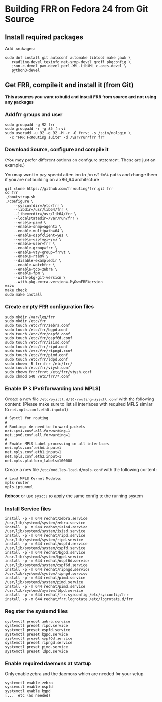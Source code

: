 Building FRR on Fedora 24 from Git Source
=========================================

Install required packages
-------------------------

Add packages:

    sudo dnf install git autoconf automake libtool make gawk \
       readline-devel texinfo net-snmp-devel groff pkgconfig \
       json-c-devel pam-devel perl-XML-LibXML c-ares-devel \
       python3-devel

Get FRR, compile it and install it (from Git)
---------------------------------------------

**This assumes you want to build and install FRR from source and not 
using any packages**

### Add frr groups and user

    sudo groupadd -g 92 frr
    sudo groupadd -r -g 85 frrvt
    sudo useradd -u 92 -g 92 -M -r -G frrvt -s /sbin/nologin \
      -c "FRR FRRouting suite" -d /var/run/frr frr

### Download Source, configure and compile it
(You may prefer different options on configure statement. These are just 
an example.)

You may want to pay special attention to `/usr/lib64` paths and change 
them if you are not building on a x86_64 architecture

    git clone https://github.com/frrouting/frr.git frr
    cd frr
    ./bootstrap.sh
    ./configure \
        --sysconfdir=/etc/frr \
        --libdir=/usr/lib64/frr \
        --libexecdir=/usr/lib64/frr \
        --localstatedir=/var/run/frr \
        --enable-pimd \
        --enable-snmp=agentx \
        --enable-multipath=64 \
        --enable-ospfclient=yes \
        --enable-ospfapi=yes \
        --enable-user=frr \
        --enable-group=frr \
        --enable-vty-group=frrvt \
        --enable-rtadv \
        --disable-exampledir \
        --enable-watchfrr \
        --enable-tcp-zebra \
        --enable-fpm \
        --with-pkg-git-version \
        --with-pkg-extra-version=-MyOwnFRRVersion    
    make
    make check
    sudo make install

### Create empty FRR configuration files
    sudo mkdir /var/log/frr
    sudo mkdir /etc/frr
    sudo touch /etc/frr/zebra.conf
    sudo touch /etc/frr/bgpd.conf
    sudo touch /etc/frr/ospfd.conf
    sudo touch /etc/frr/ospf6d.conf
    sudo touch /etc/frr/isisd.conf
    sudo touch /etc/frr/ripd.conf
    sudo touch /etc/frr/ripngd.conf
    sudo touch /etc/frr/pimd.conf
    sudo touch /etc/frr/ldpd.conf
    sudo chown -R frr:frr /etc/frr/
    sudo touch /etc/frr/vtysh.conf
    sudo chown frr:frrvt /etc/frr/vtysh.conf
    sudo chmod 640 /etc/frr/*.conf

### Enable IP & IPv6 forwarding (and MPLS)

Create a new file `/etc/sysctl.d/90-routing-sysctl.conf` with the 
following content:
(Please make sure to list all interfaces with required MPLS similar 
to `net.mpls.conf.eth0.input=1`)

    # Sysctl for routing
    #
    # Routing: We need to forward packets
    net.ipv4.conf.all.forwarding=1
    net.ipv6.conf.all.forwarding=1
    #
    # Enable MPLS Label processing on all interfaces
    net.mpls.conf.eth0.input=1
    net.mpls.conf.eth1.input=1
    net.mpls.conf.eth2.input=1
    net.mpls.platform_labels=100000

Create a new file `/etc/modules-load.d/mpls.conf` with the following content:

    # Load MPLS Kernel Modules
    mpls-router
    mpls-iptunnel

**Reboot** or use `sysctl` to apply the same config to the running system

### Install Service files 
    install -p -m 644 redhat/zebra.service /usr/lib/systemd/system/zebra.service
    install -p -m 644 redhat/isisd.service /usr/lib/systemd/system/isisd.service
    install -p -m 644 redhat/ripd.service /usr/lib/systemd/system/ripd.service
    install -p -m 644 redhat/ospfd.service /usr/lib/systemd/system/ospfd.service
    install -p -m 644 redhat/bgpd.service /usr/lib/systemd/system/bgpd.service
    install -p -m 644 redhat/ospf6d.service /usr/lib/systemd/system/ospf6d.service
    install -p -m 644 redhat/ripngd.service /usr/lib/systemd/system/ripngd.service
    install -p -m 644 redhat/pimd.service /usr/lib/systemd/system/pimd.service
    install -p -m 644 redhat/pimd.service /usr/lib/systemd/system/ldpd.service
    install -p -m 644 redhat/frr.sysconfig /etc/sysconfig/frr
    install -p -m 644 redhat/frr.logrotate /etc/logrotate.d/frr

### Register the systemd files
    systemctl preset zebra.service
    systemctl preset ripd.service
    systemctl preset ospfd.service
    systemctl preset bgpd.service
    systemctl preset ospf6d.service
    systemctl preset ripngd.service
    systemctl preset pimd.service
    systemctl preset ldpd.service

### Enable required daemons at startup
Only enable zebra and the daemons which are needed for your setup

    systemctl enable zebra
    systemctl enable ospfd
    systemctl enable bgpd
    [...] etc (as needed)
